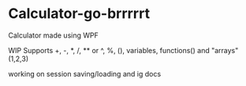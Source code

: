 # Calculator-go-brrrrrt
Calculator made using WPF


WIP
Supports +, -, *, /, ** or ^, %, (), variables, functions() and "arrays" (1,2,3)


working on session saving/loading and ig docs
